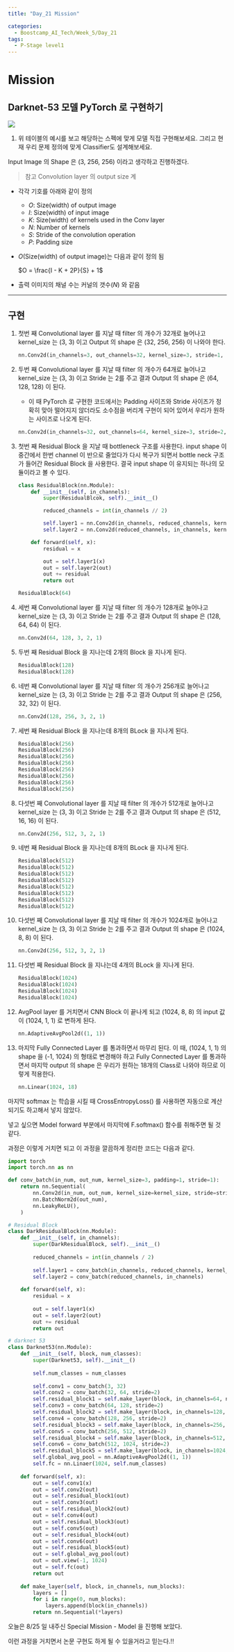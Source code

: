 ```yaml
---
title: "Day_21 Mission"

categories:
  - Boostcamp_AI_Tech/Week_5/Day_21
tags:
  - P-Stage level1
---
```


# Mission

## Darknet-53 모델 PyTorch 로 구현하기

![]({{site.url}}/assets/images/1630464038712.png)

1. 위 테이블의 예시를 보고 해당하는 스펙에 맞게 모델 직접 구현해보세요. 그리고 현재 우리 문제 정의에 맞게 Classifier도 설계해보세요.

Input Image 의 Shape 은 (3, 256, 256) 이라고 생각하고 진행하겠다.

> 참고 Convolution layer 의 output size 계

- 각각 기호를 아래와 같이 정의
  - $O$: Size(width) of output image
  - $I$: Size(width) of input image
  - $K$: Size(width) of kernels used in the Conv layer
  - $N$: Number of kernels
  - $S$: Stride of the convolution operation
  - $P$: Padding size
- $O$(Size(width) of output image)는 다음과 같이 정의 됨

  $O = \frac{I - K + 2P}{S} + 1$

- 출력 이미지의 채널 수는 커널의 갯수($N$) 와 같음

---
## 구현

1. 첫번 째 Convolutional layer 를 지날 때 filter 의 개수가 32개로 늘어나고 kernel_size 는 (3, 3) 이고 Output 의 shape 은 (32, 256, 256) 이 나와야 한다.

    ```python
    nn.Conv2d(in_channels=3, out_channels=32, kernel_size=3, stride=1, padding=1)
    ```

2. 두번 째 Convolutional layer 를 지날 때 filter 의 개수가 64개로 늘어나고 kernel_size 는 (3, 3) 이고 Stride 는 2를 주고 결과 Output 의 shape 은 (64, 128, 128) 이 된다.

      - 이 때 PyTorch 로 구현한 코드에서는 Padding 사이즈와 Stride 사이즈가 정확히 맞아 떨어지지 않더라도 소수점을 버리게 구현이 되어 있어서 우리가 원하는 사이즈로 나오게 된다.

    ```python
    nn.Conv2d(in_channels=32, out_channels=64, kernel_size=3, stride=2, padding=1)
    ```

3. 첫번 째 Residual Block 을 지날 때 bottleneck 구조를 사용한다. input shape 이 중간에서 한번 channel 이 반으로 줄었다가 다시 복구가 되면서 bottle neck 구조가 들어간 Residual Block 을 사용한다. 결국 input shape 이 유지되는 하나의 모듈이라고 볼 수 있다.

    ```python
    class ResidualBlock(nn.Module):
        def __init__(self, in_channels):
            super(ResidualBlcok, self).__init__()

            reduced_channels = int(in_channels // 2)

            self.layer1 = nn.Conv2d(in_channels, reduced_channels, kernel_size=1, stride=1, padding=1)
            self.layer2 = nn.Conv2d(reduced_channels, in_channels, kernel_size=3, stride=1, padding=1)

        def forward(self, x):
            residual = x

            out = self.layer1(x)
            out = self.layer2(out)
            out += residual
            return out

    ResidualBlock(64)
    ```

4. 세번 째 Convolutional layer 를 지날 때 filter 의 개수가 128개로 늘어나고 kernel_size 는 (3, 3) 이고 Stride 는 2를 주고 결과 Output 의 shape 은 (128, 64, 64) 이 된다.

    ```python
    nn.Conv2d(64, 128, 3, 2, 1)
    ```

5. 두번 째 Residual Block 을 지나는데 2개의 Block 을 지나게 된다.

    ```python
    ResidualBlock(128)
    ResidualBlock(128)
    ```

6. 네번 째 Convolutional layer 를 지날 때 filter 의 개수가 256개로 늘어나고 kernel_size 는 (3, 3) 이고 Stride 는 2를 주고 결과 Output 의 shape 은 (256, 32, 32) 이 된다.

    ```python
    nn.Conv2d(128, 256, 3, 2, 1)
    ```

7. 세번 째 Residual Block 을 지나는데 8개의 BLock 을 지나게 된다.

    ```python
    ResidualBlock(256)
    ResidualBlock(256)
    ResidualBlock(256)
    ResidualBlock(256)
    ResidualBlock(256)
    ResidualBlock(256)
    ResidualBlock(256)
    ResidualBlock(256)
    ```

8. 다섯번 째 Convolutional layer 를 지날 때 filter 의 개수가 512개로 늘어나고 kernel_size 는 (3, 3) 이고 Stride 는 2를 주고 결과 Output 의 shape 은 (512, 16, 16) 이 된다.

    ```python
    nn.Conv2d(256, 512, 3, 2, 1)
    ```

9. 네번 째 Residual Block 을 지나는데 8개의 BLock 을 지나게 된다.

    ```python
    ResidualBlock(512)
    ResidualBlock(512)
    ResidualBlock(512)
    ResidualBlock(512)
    ResidualBlock(512)
    ResidualBlock(512)
    ResidualBlock(512)
    ResidualBlock(512)
    ```

10. 다섯번 째 Convolutional layer 를 지날 때 filter 의 개수가 1024개로 늘어나고 kernel_size 는 (3, 3) 이고 Stride 는 2를 주고 결과 Output 의 shape 은 (1024, 8, 8) 이 된다.

    ```python
    nn.Conv2d(256, 512, 3, 2, 1)
    ```

11. 다섯번 째 Residual Block 을 지나는데 4개의 BLock 을 지나게 된다.

    ```python
    ResidualBlock(1024)
    ResidualBlock(1024)
    ResidualBlock(1024)
    ResidualBlock(1024)
    ```

12. AvgPool layer 를 거치면서 CNN Block 이 끝나게 되고 (1024, 8, 8) 의 input 값이 (1024, 1, 1) 로 변하게 된다.

    ```python
    nn.AdaptiveAvgPool2d((1, 1))
    ```

13. 마지막 Fully Connected Layer 를 통과하면서 마무리 된다. 이 때, (1024, 1, 1) 의 shape 을 (-1, 1024) 의 형태로 변경해야 하고 Fully Connected Layer 를 통과하면서 마지막 output 의 shape 은 우리가 원하는 18개의 Class로 나와야 하므로 이렇게 적용한다.

    ```python
    nn.Linear(1024, 18)
    ```

마지막 softmax 는 학습을 시킬 때 CrossEntropyLoss() 를 사용하면 자동으로 계산되기도 하고해서 넣지 않았다.

넣고 싶으면 Model forward 부분에서 마지막에 F.softmax() 함수를 취해주면 될 것 같다.

과정은 이렇게 거치면 되고 이 과정을 깔끔하게 정리한 코드는 다음과 같다.

```python
import torch
import torch.nn as nn

def conv_batch(in_num, out_num, kernel_size=3, padding=1, stride=1):
    return nn.Sequential(
        nn.Conv2d(in_num, out_num, kernel_size=kernel_size, stride=stride, padding=padding, bias=False),
        nn.BatchNorm2d(out_num),
        nn.LeakyReLU(),
    )

# Residual Block
class DarkResidualBlock(nn.Module):
    def __init__(self, in_channels):
        super(DarkResidualBlock, self).__init__()
        
        reduced_channels = int(in_channels / 2)
        
        self.layer1 = conv_batch(in_channels, reduced_channels, kernel_size=1, padding=1)
        self.layer2 = conv_batch(reduced_channels, in_channels)
        
    def forward(self, x):
        residual = x
        
        out = self.layer1(x)
        out = self.layer2(out)
        out += residual
        return out

# darknet 53
class Darknet53(nn.Module):
    def __init__(self, block, num_classes):
        super(Darknet53, self).__init__()
        
        self.num_classes = num_classes
        
        self.conv1 = conv_batch(3, 32)
        self.conv2 = conv_batch(32, 64, stride=2)
        self.residual_block1 = self.make_layer(block, in_channels=64, num_blocks=1)
        self.conv3 = conv_batch(64, 128, stride=2)
        self.residual_block2 = self.make_layer(block, in_channels=128, num_blocks=2)
        self.conv4 = conv_batch(128, 256, stride=2)
        self.residual_block3 = self.make_layer(block, in_channels=256, num_blocks=8)
        self.conv5 = conv_batch(256, 512, stride=2)
        self.residual_block4 = self.make_layer(block, in_channels=512, num_blocks=8)
        self.conv6 = conv_batch(512, 1024, stride=2)
        self.residual_block5 = self.make_layer(block, in_channels=1024, num_blocks=4)
        self.global_avg_pool = nn.AdaptiveAvgPool2d((1, 1))
        self.fc = nn.Linaer(1024, self.num_classes)
        
    def forward(self, x):
        out = self.conv1(x)
        out = self.conv2(out)
        out = self.residual_block1(out)
        out = self.conv3(out)
        out = self.residual_block2(out)
        out = self.conv4(out)
        out = self.residual_block3(out)
        out = self.conv5(out)
        out = self.residual_block4(out)
        out = self.conv6(out)
        out = self.residual_block5(out)
        out = self.global_avg_pool(out)
        out = out.view(-1, 1024)
        out = self.fc(out)
        return out
        
    def make_layer(self, block, in_channels, num_blocks):
        layers = []
        for i in range(0, num_blocks):
            layers.append(block(in_channels))
        return nn.Sequential(*layers)
```

오늘은 8/25 일 내주신 Special Mission - Model 을 진행해 보았다.

이런 과정을 거치면서 논문 구현도 하게 될 수 있을거라고 믿는다.!!
